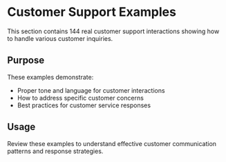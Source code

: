 # Customer Support Examples

This section contains 144 real customer support interactions showing how to handle various customer inquiries.

## Purpose

These examples demonstrate:
- Proper tone and language for customer interactions
- How to address specific customer concerns
- Best practices for customer service responses

## Usage

Review these examples to understand effective customer communication patterns and response strategies.

